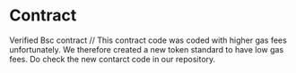 # Contract
Verified Bsc contract 
// This contract code was coded with higher gas fees unfortunately. We therefore created a new token standard to have low gas fees. Do check the new contarct code in our repository.
